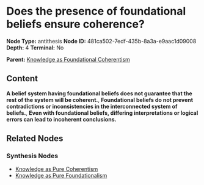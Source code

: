 # Does the presence of foundational beliefs ensure coherence?

**Node Type:** antithesis
**Node ID:** 481ca502-7edf-435b-8a3a-e9aac1d09008
**Depth:** 4
**Terminal:** No

**Parent:** [Knowledge as Foundational Coherentism](knowledge-as-foundational-coherentism-synthesis-ea9ca626-3895-49a6-97c9-d025b68fff78.md)

## Content

**A belief system having foundational beliefs does not guarantee that the rest of the system will be coherent.**, **Foundational beliefs do not prevent contradictions or inconsistencies in the interconnected system of beliefs.**, **Even with foundational beliefs, differing interpretations or logical errors can lead to incoherent conclusions.**

## Related Nodes

### Synthesis Nodes

- [Knowledge as Pure Coherentism](knowledge-as-pure-coherentism-synthesis-79783199-fc98-4128-89ab-0ab461deaa0f.md)
- [Knowledge as Pure Foundationalism](knowledge-as-pure-foundationalism-synthesis-0e5dfc6f-f2eb-4a33-a88c-78b22d2b0324.md)
